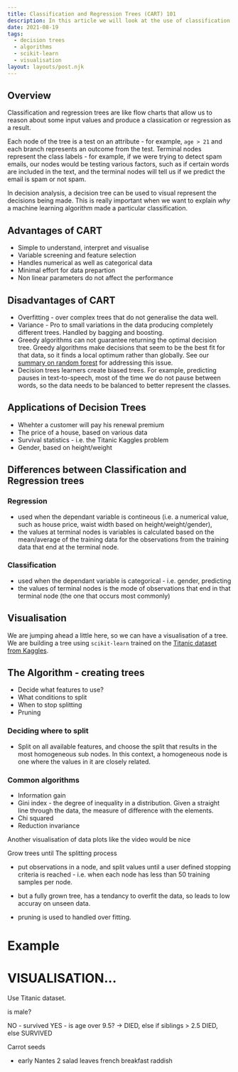 ```yaml
---
title: Classification and Regression Trees (CART) 101
description: In this article we will look at the use of classification and regression trees for solving machine learning problems.
date: 2021-08-19
tags:
  - decision trees
  - algorithms
  - scikit-learn
  - visualisation
layout: layouts/post.njk
---
```


## Overview

Classification and regression trees are like flow charts that allow us to reason about some input values and produce a classication or regression as a result.

Each node of the tree is a test on an attribute - for example, `age > 21` and each branch represents an outcome from the test. Terminal nodes represent the class labels - for example, if we were trying to detect spam emails, our nodes would be testing various factors, such as if certain words are included in the text, and the terminal nodes will tell us if we predict the email is spam or not spam.

In decision analysis, a decision tree can be used to visual represent the decisions being made. This is really important when we want to explain _why_ a machine learning algorithm made a particular classification.

## Advantages of CART

* Simple to understand, interpret and visualise
* Variable screening and feature selection
* Handles numerical as well as categorical data
* Minimal effort for data prepartion
* Non linear parameters do not affect the performance

## Disadvantages of CART

* Overfitting - over complex trees that do not generalise the data well.
* Variance - Pro to small variations in the data producing completely different trees. Handled by bagging and boosting.
* Greedy algorithms can not guarantee returning the optimal decision tree. Greedy algorithms make decisions that seem to be the best fit for that data, so it finds a local optimum rather than globally. See our [summary on random forest](./random-forest-101) for addressing this issue.
* Decision trees learners create biased trees. For example, predicting pauses in text-to-speech, most of the time we do not pause between words, so the data needs to be balanced to better represent the classes.

## Applications of Decision Trees

* Whehter a customer will pay his renewal premium
* The price of a house, based on various data
* Survival statistics - i.e. the Titanic Kaggles problem
* Gender, based on height/weight

## Differences between Classification and Regression trees

### Regression

- used when the dependant variable is contineous (i.e. a numerical value, such as house price, waist width based on height/weight/gender), 
- the values at terminal nodes is variables is calculated based on the mean/average of the training data for the observations from the training data that end at the terminal node.

### Classification

* used when the dependant variable is categorical - i.e. gender, predicting  
* the values of terminal nodes is the mode of observations that end in that terminal node (the one that occurs most commonly)

## Visualisation

We are jumping ahead a little here, so we can have a visualisation of a tree. We are building a tree using `scikit-learn` trained on the [Titanic dataset from Kaggles](https://www.kaggle.com/c/titanic).

<script src="https://gist.github.com/readikus/1da220162fd9ab17e1ab04241bf07a5e.js"></script>

## The Algorithm - creating trees

* Decide what features to use?
* What conditions to split
* When to stop splitting
* Pruning

### Deciding where to split

* Split on all available features, and choose the split that results in the most homogeneous sub nodes. In this context, a homogeneous node is one where the values in it are closely related.

### Common algorithms

* Information gain
* Gini index - the degree of inequality in a distribution. Given a straight line through the data, the measure of difference with the elements.
* Chi squared
* Reduction invariance

Another visualisation of data plots like the video would be nice



Grow trees until
The splitting process
- put observations in a node, and split values until a user defined stopping criteria is reached - i.e. when each node has less than 50 training samples per node.

- but a fully grown tree, has a tendancy to overfit the data, so leads to low accuray on unseen data.
- pruning is used to handled over fitting.




# Example


# VISUALISATION...



Use Titanic dataset.

is male?

NO - survived
YES - is age over 9.5? -> DIED, else if siblings > 2.5 DIED, else SURVIVED




Carrot seeds

- early Nantes 2
salad leaves
french breakfast raddish   





